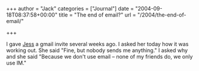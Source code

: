 +++
author = "Jack"
categories = ["Journal"]
date = "2004-09-18T08:37:58+00:00"
title = "The end of email?"
url = "/2004/the-end-of-email/"

+++

I gave [Jess][1] a gmail invite several weeks ago. I asked her today how it was working out. She said "Fine, but nobody sends me anything." I asked why and she said "Because we don't use email &#8211; none of my friends do, we only use IM."

 [1]: http://jessicabaty.com/